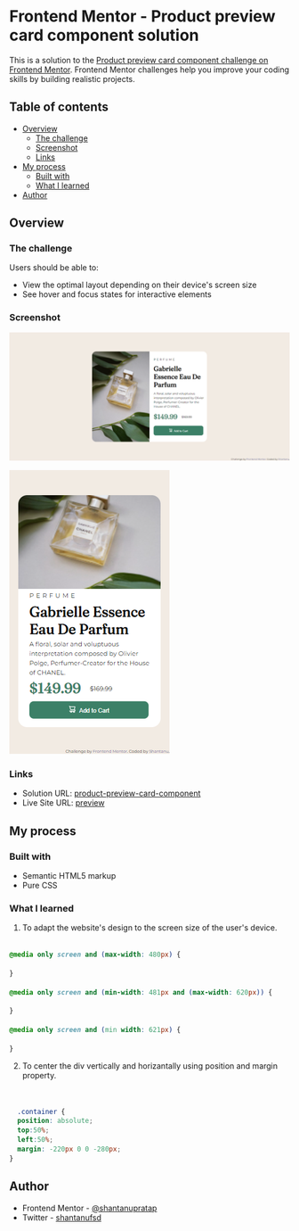 # Frontend Mentor - Product preview card component solution

This is a solution to the [Product preview card component challenge on Frontend Mentor](https://www.frontendmentor.io/challenges/product-preview-card-component-GO7UmttRfa). Frontend Mentor challenges help you improve your coding skills by building realistic projects. 

## Table of contents

- [Overview](#overview)
  - [The challenge](#the-challenge)
  - [Screenshot](#screenshot)
  - [Links](#links)
- [My process](#my-process)
  - [Built with](#built-with)
  - [What I learned](#what-i-learned)
- [Author](#author)


## Overview

### The challenge
Users should be able to:

- View the optimal layout depending on their device's screen size
- See hover and focus states for interactive elements

### Screenshot

![](screenshots/screenshot-image-product-desktop.png)

![](screenshots/screenshot-image-product-mobile.png)

### Links

- Solution URL: [product-preview-card-component](https://github.com/shantanufsd/frontend-mentor-challenges/tree/main/product-preview-card-component)
- Live Site URL: [preview](https://shantanufsd.github.io/frontend-mentor-challenges/product-preview-card-component)

## My process

### Built with

- Semantic HTML5 markup
- Pure CSS

### What I learned

1. To adapt the website's design to the screen size of the user's device.

```css

@media only screen and (max-width: 480px) {
    
}

@media only screen and (min-width: 481px and (max-width: 620px)) {
    
}

@media only screen and (min width: 621px) {
    
}

```

2. To center the div vertically and horizantally using position and margin property.

```css


  .container {
  position: absolute;
  top:50%;
  left:50%;
  margin: -220px 0 0 -280px;
}

```

## Author

- Frontend Mentor - [@shantanupratap](https://www.frontendmentor.io/profile/shantanupratap)
- Twitter - [shantanufsd](https://www.twitter.com/shantanufsd)


